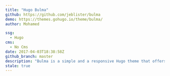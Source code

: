 ```yaml
---
title: "Hugo Bulma"
github: https://github.com/jeblister/bulma
demo: https://themes.gohugo.io/theme/bulma/
author: Mohamed

ssg:
  - Hugo
cms:
  - No Cms
date: 2017-04-03T18:38:58Z
github_branch: master
description: "Bulma is a simple and a responsive Hugo theme that offers a traditional blog mixed with a landing page designed to bootstrap your frontend!."
stale: true
---
```

